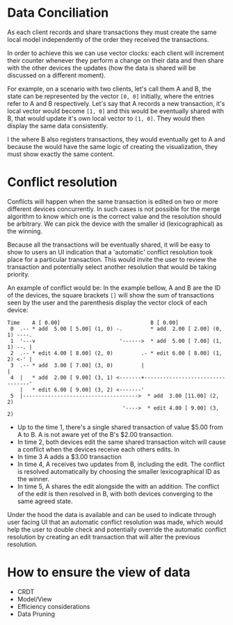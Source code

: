 # Data Conciliation

As each client records and share transactions they must create the same local
model independently of the order they received the transactions.

In order to achieve this we can use vector clocks: each client will increment
their counter whenever they perform a change on their data and then share with
the other devices the updates (how the data is shared will be discussed on a
different moment).

For example, on a scenario with two clients, let's call them A and B, the state
can be represented by the vector `[0, 0]` initially, where the entries refer to A
and B respectively. Let's say that A records a new transaction, it's local
vector would become `[1, 0]` and this would be eventually shared with B, that
would update it's own local vector to `[1, 0]`. They would then display the same
data consistently.

I the where B also registers transactions, they would eventually get to A and
because the would have the same logic of creating the visualization, they must
show exactly the same content.

# Conflict resolution

Conflicts will happen when the same transaction is edited on two or more
different devices concurrently. In such cases is not possible for the merge
algorithm to know which one is the correct value and the resolution should be
arbitrary. We can pick the device with the smaller id (lexicographical) as the
winning.

Because all the transactions will be eventually shared, it will be easy to show
to users an UI indication that a 'automatic' conflict resolution took place for
a particular transaction. This would invite the user to review the transaction
and potentially select another resolution that would be taking priority.

An example of conflict would be:
In the example bellow, A and B are the ID of the devices, the square brackets
`[]` will show the sum of transactions seen by the user and the parenthesis
display the vector clock of each device:

```
Time    A [ 0.00]                             B [ 0.00]
 0  .-- * add  5.00 [ 5.00] (1, 0) -.         * add  2.00 [ 2.00] (0, 1) ----.
 1  '---v                           '------>  * add  5.00 [ 7.00] (1, 1) --. |
 2  .-- * edit 4.00 [ 8.00] (2, 0)         .- * edit 6.00 [ 8.00] (1, 2) <-' |
 3  .-- * add  3.00 [ 7.00] (3, 0)         |                                 |
 4  |   * add  2.00 [ 9.00] (3, 1) <-------+---------------------------------'
    |   * edit 6.00 [ 9.00] (3, 2) <-------'
 5  |------------------------------------->  * add  3.00 [11.00] (2, 2)
                                     '---->  * edit 4.00 [ 9.00] (3, 2)
```

* Up to the time 1, there's a single shared transaction of value $5.00 from A to
B. A is not aware yet of the B's $2.00 transaction.
* In time 2, both devices edit the same shared transaction witch will cause a
  conflict when the devices receive each others edits. In
* In time 3 A adds a $3.00 transaction
* In time 4, A receives two updates from B, including the edit. The conflict is
  resolved automatically by choosing the smaller lexicographical ID as the
  winner.
* In time 5, A shares the edit alongside the with an addition. The conflict of
  the edit is then resolved in B, with both devices converging to the same
  agreed state.

Under the hood the data is available and can be used to indicate through user
facing UI that an automatic conflict resolution was made, which would help the
user to double check and potentially override the automatic conflict resolution
by creating an edit transaction that will alter the previous resolution.

# How to ensure the view of data

* CRDT
* Model/View
* Efficiency considerations
* Data Pruning
